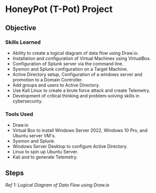 # HoneyPot (T-Pot) Project

## Objective


### Skills Learned 

- Ability to create a logical diagram of data flow using Draw.io.
- Installation and configuration of Virtual Machines using VirtualBox.
- Configuration of Splunk server via the command line.
- Sysmon and Splunk configuration on a Target Machine.
- Active Directory setup, Configuration of a windows server and promotion to a Domain Controller.
- Add groups and users to Active Directory.
- Use Kali Linux to create a brute force attack and create Telemetry.
- Development of critical thinking and problem-solving skills in cybersecurity.

### Tools Used

- Draw.io 
- Virtual Box to install Windows Server 2022, Windows 10 Pro, and Ubuntu server VM's.
- Sysmon and Splunk.
- Windows Server Desktop to configure Active Directory.
- Linux to spin up Ubuntu Server.
- Kali and to generate Telemetry.

## Steps

*Ref 1: Logical Diagram of Data Flow using Draw.io*
